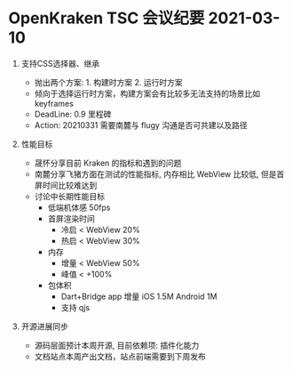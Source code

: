  # OpenKraken TSC 会议纪要 2021-03-10

1. 支持CSS选择器、继承
    - 抛出两个方案: 1. 构建时方案 2. 运行时方案 
    - 倾向于选择运行时方案，构建方案会有比较多无法支持的场景比如 keyframes
    - DeadLine: 0.9 里程碑
    - Action: 20210331 需要南麓与 flugy 沟通是否可共建以及路径

2. 性能目标
    - 晟怀分享目前 Kraken 的指标和遇到的问题
    - 南麓分享飞猪方面在测试的性能指标, 内存相比 WebView 比较低, 但是首屏时间比较难达到
    - 讨论中长期性能目标
        - 低端机体感 50fps
      - 首屏渲染时间
        - 冷启 < WebView 20%
        - 热启 < WebView 30%
      - 内存
        - 增量 < WebView 50%
        - 峰值 < +100%
      - 包体积
        - Dart+Bridge app 增量 iOS 1.5M Android 1M
        - 支持 qjs

3. 开源进展同步
   - 源码层面预计本周开源, 目前依赖项: 插件化能力
   - 文档站点本周产出文档，站点前端需要到下周发布

